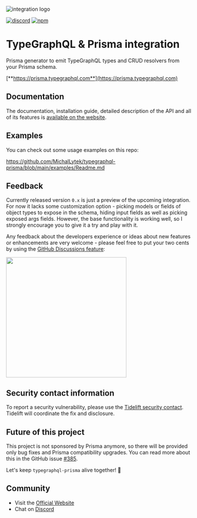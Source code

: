 ![integration logo](https://raw.githubusercontent.com/MichalLytek/typegraphql-prisma/main/img/integration.png)

[![discord](https://img.shields.io/discord/1195751245386875040?logo=discord&color=%237289da)](https://discord.gg/cWnBAQcbg2)
[![npm](https://img.shields.io/npm/v/typegraphql-prisma?logo=npm&color=%23CC3534)](https://www.npmjs.com/package/typegraphql-prisma)

# TypeGraphQL & Prisma integration

Prisma generator to emit TypeGraphQL types and CRUD resolvers from your Prisma schema.

[**https://prisma.typegraphql.com**](https://prisma.typegraphql.com)

## Documentation

The documentation, installation guide, detailed description of the API and all of its features is [available on the website](https://prisma.typegraphql.com).

## Examples

You can check out some usage examples on this repo:

https://github.com/MichalLytek/typegraphql-prisma/blob/main/examples/Readme.md

## Feedback

Currently released version `0.x` is just a preview of the upcoming integration. For now it lacks some customization option - picking models or fields of object types to expose in the schema, hiding input fields as well as picking exposed args fields. However, the base functionality is working well, so I strongly encourage you to give it a try and play with it.

Any feedback about the developers experience or ideas about new features or enhancements are very welcome - please feel free to put your two cents by using the [GitHub Discussions feature](https://github.com/MichalLytek/typegraphql-prisma/discussions/new):

<img src="https://raw.githubusercontent.com/MichalLytek/typegraphql-prisma/main/img/feedback.png" width="327"/>

## Security contact information

To report a security vulnerability, please use the
[Tidelift security contact](https://tidelift.com/security).
Tidelift will coordinate the fix and disclosure.

## Future of this project

This project is not sponsored by Prisma anymore, so there will be provided only bug fixes and Prisma compatibility upgrades.
You can read more about this in the GitHub issue [#385](https://github.com/MichalLytek/typegraphql-prisma/issues/385).

Let's keep `typegraphql-prisma` alive together! 💪

## Community

- Visit the [Official Website](https://prisma.typegraphql.com)
- Chat on [Discord](https://discord.gg/cWnBAQcbg2)
